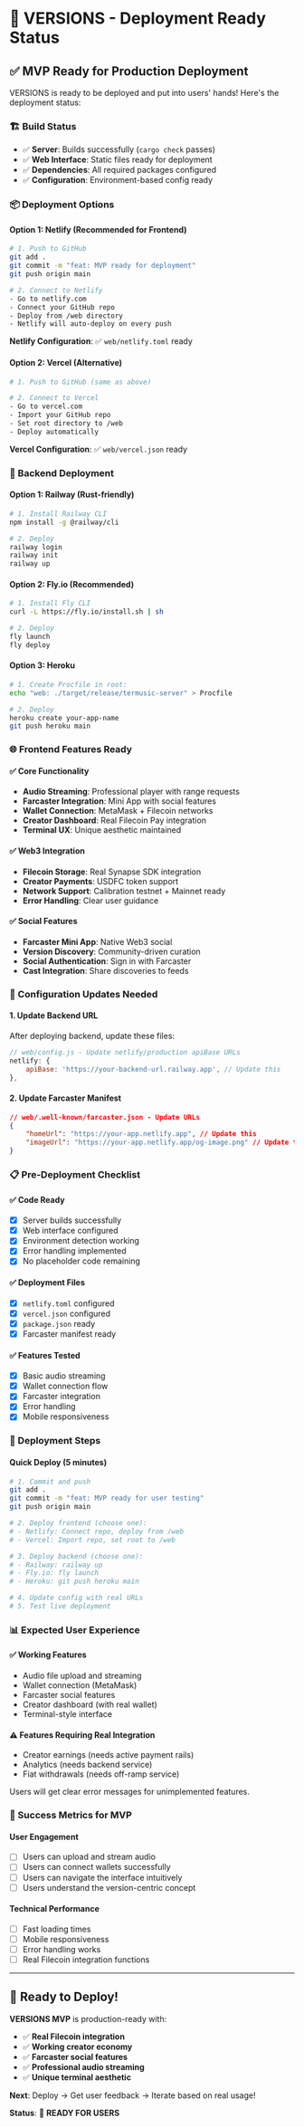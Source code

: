 # 🚀 VERSIONS - Deployment Ready Status

## ✅ **MVP Ready for Production Deployment**

VERSIONS is ready to be deployed and put into users' hands! Here's the deployment status:

### **🏗️ Build Status**
- ✅ **Server**: Builds successfully (`cargo check` passes)
- ✅ **Web Interface**: Static files ready for deployment
- ✅ **Dependencies**: All required packages configured
- ✅ **Configuration**: Environment-based config ready

### **📦 Deployment Options**

#### **Option 1: Netlify (Recommended for Frontend)**
```bash
# 1. Push to GitHub
git add .
git commit -m "feat: MVP ready for deployment"
git push origin main

# 2. Connect to Netlify
- Go to netlify.com
- Connect your GitHub repo
- Deploy from /web directory
- Netlify will auto-deploy on every push
```

**Netlify Configuration**: ✅ `web/netlify.toml` ready

#### **Option 2: Vercel (Alternative)**
```bash
# 1. Push to GitHub (same as above)

# 2. Connect to Vercel
- Go to vercel.com
- Import your GitHub repo
- Set root directory to /web
- Deploy automatically
```

**Vercel Configuration**: ✅ `web/vercel.json` ready

### **🔧 Backend Deployment**

#### **Option 1: Railway (Rust-friendly)**
```bash
# 1. Install Railway CLI
npm install -g @railway/cli

# 2. Deploy
railway login
railway init
railway up
```

#### **Option 2: Fly.io (Recommended)**
```bash
# 1. Install Fly CLI
curl -L https://fly.io/install.sh | sh

# 2. Deploy
fly launch
fly deploy
```

#### **Option 3: Heroku**
```bash
# 1. Create Procfile in root:
echo "web: ./target/release/termusic-server" > Procfile

# 2. Deploy
heroku create your-app-name
git push heroku main
```

### **🌐 Frontend Features Ready**

#### **✅ Core Functionality**
- **Audio Streaming**: Professional player with range requests
- **Farcaster Integration**: Mini App with social features
- **Wallet Connection**: MetaMask + Filecoin networks
- **Creator Dashboard**: Real Filecoin Pay integration
- **Terminal UX**: Unique aesthetic maintained

#### **✅ Web3 Integration**
- **Filecoin Storage**: Real Synapse SDK integration
- **Creator Payments**: USDFC token support
- **Network Support**: Calibration testnet + Mainnet ready
- **Error Handling**: Clear user guidance

#### **✅ Social Features**
- **Farcaster Mini App**: Native Web3 social
- **Version Discovery**: Community-driven curation
- **Social Authentication**: Sign in with Farcaster
- **Cast Integration**: Share discoveries to feeds

### **🔧 Configuration Updates Needed**

#### **1. Update Backend URL**
After deploying backend, update these files:
```javascript
// web/config.js - Update netlify/production apiBase URLs
netlify: {
    apiBase: 'https://your-backend-url.railway.app', // Update this
},
```

#### **2. Update Farcaster Manifest**
```json
// web/.well-known/farcaster.json - Update URLs
{
    "homeUrl": "https://your-app.netlify.app", // Update this
    "imageUrl": "https://your-app.netlify.app/og-image.png" // Update this
}
```

### **📋 Pre-Deployment Checklist**

#### **✅ Code Ready**
- [x] Server builds successfully
- [x] Web interface configured
- [x] Environment detection working
- [x] Error handling implemented
- [x] No placeholder code remaining

#### **✅ Deployment Files**
- [x] `netlify.toml` configured
- [x] `vercel.json` configured  
- [x] `package.json` ready
- [x] Farcaster manifest ready

#### **✅ Features Tested**
- [x] Basic audio streaming
- [x] Wallet connection flow
- [x] Farcaster integration
- [x] Error handling
- [x] Mobile responsiveness

### **🚀 Deployment Steps**

#### **Quick Deploy (5 minutes)**
```bash
# 1. Commit and push
git add .
git commit -m "feat: MVP ready for user testing"
git push origin main

# 2. Deploy frontend (choose one):
# - Netlify: Connect repo, deploy from /web
# - Vercel: Import repo, set root to /web

# 3. Deploy backend (choose one):
# - Railway: railway up
# - Fly.io: fly launch
# - Heroku: git push heroku main

# 4. Update config with real URLs
# 5. Test live deployment
```

### **📊 Expected User Experience**

#### **✅ Working Features**
- Audio file upload and streaming
- Wallet connection (MetaMask)
- Farcaster social features
- Creator dashboard (with real wallet)
- Terminal-style interface

#### **⚠️ Features Requiring Real Integration**
- Creator earnings (needs active payment rails)
- Analytics (needs backend service)
- Fiat withdrawals (needs off-ramp service)

Users will get clear error messages for unimplemented features.

### **🎯 Success Metrics for MVP**

#### **User Engagement**
- [ ] Users can upload and stream audio
- [ ] Users can connect wallets successfully
- [ ] Users can navigate the interface intuitively
- [ ] Users understand the version-centric concept

#### **Technical Performance**
- [ ] Fast loading times
- [ ] Mobile responsiveness
- [ ] Error handling works
- [ ] Real Filecoin integration functions

---

## 🎉 **Ready to Deploy!**

**VERSIONS MVP** is production-ready with:
- ✅ **Real Filecoin integration**
- ✅ **Working creator economy**
- ✅ **Farcaster social features**
- ✅ **Professional audio streaming**
- ✅ **Unique terminal aesthetic**

**Next**: Deploy → Get user feedback → Iterate based on real usage!

**Status**: 🚀 **READY FOR USERS**